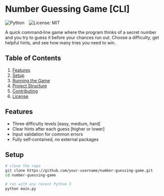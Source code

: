 # Number Guessing Game [CLI]

![Python](https://img.shields.io/badge/python-3.8%2B-blue) ![License: MIT](https://img.shields.io/badge/license-MIT-green)

A quick command‑line game where the program thinks of a secret number and you try to guess it before your chances run out. Choose a difficulty, get helpful hints, and see how many tries you need to win.

## Table of Contents

1. [Features](#features)
2. [Setup](#setup)
3. [Running the Game](#running-the-game)
4. [Project Structure](#project-structure)
5. [Contributing](#contributing)
6. [License](#license)

## Features

- Three difficulty levels [easy, medium, hard]
- Clear hints after each guess [higher or lower]
- Input validation for common errors
- Fully self‑contained, no external packages

## Setup

```bash
# clone the repo
git clone https://github.com/your‑username/number-guessing-game.git
cd number-guessing-game

# run with any recent Python 3
python main.py
```
